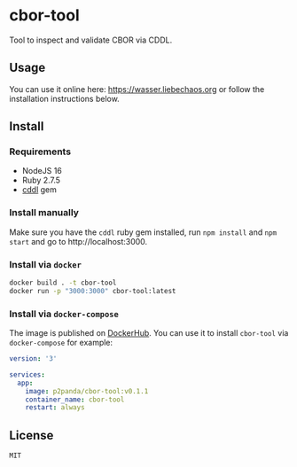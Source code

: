 # cbor-tool

Tool to inspect and validate CBOR via CDDL.

## Usage

You can use it online here: https://wasser.liebechaos.org or follow the installation instructions below.

## Install

### Requirements

* NodeJS 16
* Ruby 2.7.5
* [cddl](https://rubygems.org/gems/cddl) gem

### Install manually

Make sure you have the `cddl` ruby gem installed, run `npm install` and `npm start` and go to http://localhost:3000.

### Install via `docker`

```bash
docker build . -t cbor-tool
docker run -p "3000:3000" cbor-tool:latest
```

### Install via `docker-compose`

The image is published on [DockerHub](https://hub.docker.com/r/p2panda/cbor-tool). You can use it to install `cbor-tool` via `docker-compose` for example:

```yaml
version: '3'

services:
  app:
    image: p2panda/cbor-tool:v0.1.1
    container_name: cbor-tool
    restart: always
```

## License

`MIT`
